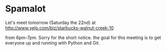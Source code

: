 Spamalot
========

Let's meet tomorrow (Saturday the 22nd) at http://www.yelp.com/biz/starbucks-walnut-creek-10

from 6pm-7pm. Sorry for the short notice. the goal for this meeting is to get everyone up and running with Python and Git.
